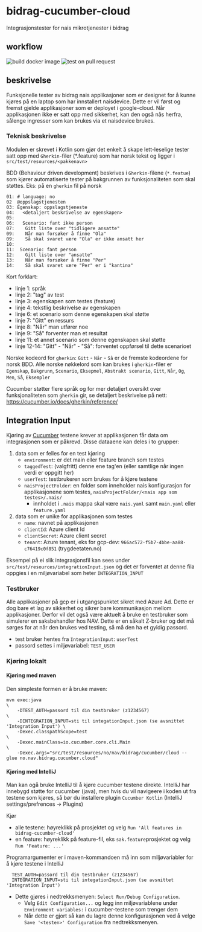 # bidrag-cucumber-cloud
Integrasjonstester for nais mikrotjenester i bidrag

## workflow
![build docker image](https://github.com/navikt/bidrag-cucumber-cloud/workflows/build%20docker%20image/badge.svg)
![test on pull request](https://github.com/navikt/bidrag-cucumber-cloud/workflows/test%20build%20on%20pull%20request/badge.svg)

## beskrivelse

Funksjonelle tester av bidrag nais applikasjoner som er designet for å kunne kjøres på en laptop som har innstallert naisdevice. Dette er vil først
og fremst gjelde applikasjoner som er deployet i google-cloud. Når applikasjonen ikke er satt opp med sikkerhet, kan den også nås herfra, sålenge
ingresser som kan brukes via et naisdevice brukes.

### Teknisk beskrivelse

Modulen er skrevet i Kotlin som gjør det enkelt å skape lett-leselige tester satt opp med `Gherkin`-filer (*.feature) som har norsk tekst og ligger i
`src/test/resources/<pakkenavn>`

BDD (Behaviour driven development) beskrives i `Gherkin`-filene (`*.featue`) som kjører automatiserte tester på bakgrunnen av funksjonaliteten som
skal støttes. Eks: på en `gherkin` fil på norsk 

```
01: # language: no
02  @oppslagstjenesten
03: Egenskap: oppslagstjeneste
04:   <detaljert beskrivelse av egenskapen>
05: 
06:   Scenario: fant ikke person
07:    Gitt liste over "tidligere ansatte"
09:    Når man forsøker å finne "Ola"
09:    Så skal svaret være "Ola" er ikke ansatt her
10:
11:  Scenario: fant person
12:    Gitt liste over "ansatte"
13:    Når man forsøker å finne "Per"
14:    Så skal svaret være "Per" er i "kantina"
```

Kort forklart:
- linje 1: språk
- linje 2: "tag" av test
- linje 3: egenskapen som testes (feature)
- linje 4: tekstlig beskrivelse av egenskapen
- linje 6: et scenario som denne egenskapen skal støtte
- linje 7: "Gitt" en ressurs
- linje 8: "Når" man utfører noe
- linje 9: "Så" forventer man et resultat
- linje 11: et annet scenario som denne egenskapen skal støtte
- linje 12-14: "Gitt" - "Når" - "Så": forventet oppførsel til dette scenarioet

Norske kodeord for `gherkin`: `Gitt` - `Når` - `Så` er de fremste kodeordene for norsk BDD.
Alle norske nøkkelord som kan brukes i `gherkin`-filer er `Egenskap`, `Bakgrunn`, `Scenario`, `Eksepmel`, `Abstrakt scenario`, `Gitt`, `Når`, `Og`,
`Men`, `Så`, `Eksempler`

Cucumber støtter flere språk og for mer detaljert oversikt over funksjonaliteten som `gherkin` gir, se detaljert beskrivelse på nett: 
<https://cucumber.io/docs/gherkin/reference/>

## Integration Input

Kjøring av [Cucumber](https://cucumber.io) testene krever at applikasjonen får data om integrasjonen som er påkrevd. Disse dataaene kan deles i to
grupper:
1) data som er felles for en test kjøring
   * `environment`: er det main eller feature branch som testes
   * `taggedTest`: (valgfritt) denne ene tag'en (eller samtlige når ingen verdi er oppgitt her)
   * `userTest`: testbrukeren som brukes for å kjøre testene
   * `naisProjectFolder`: en folder som inneholder nais konfigurasjon for applikasjonene som testes, `naisProjectFolder/<nais app som testes>/.nais/`
      * innholdet i `.nais` mappa skal være `nais.yaml` samt `main.yaml` eller `feature.yaml` 
2) data som er unike for applikasjonen som testes
   * `name`: navnet på applikasjonen
   * `clientId`: Azure client Id
   * `clientSecret`: Azure client secret
   * `tenant`: Azure tenant, eks for gcp-dev: `966ac572-f5b7-4bbe-aa88-c76419c0f851` (trygdeetaten.no)

Eksempel på ei slik integrasjonsfil kan sees under `src/test/resources/integrationInput.json` og det er forventet at denne fila oppgies i en 
miljøvariabel som heter `INTEGRATION_INPUT`

### Testbruker

Alle applikasjoner på gcp er i utgangspunktet sikret med Azure Ad. Dette er dog bare et lag av sikkerhet og sikrer bare kommunikasjon mellom
applikasjoner. Derfor vil det også være aktuelt å bruke en testbruker som simulerer en saksbehandler hos NAV. Dette er en såkalt Z-bruker og det må
sørges for at når den brukes ved testing, så må den ha et gyldig passord.
* test bruker hentes fra `IntegrationInput`: `userTest`
* passord settes i miljøvariabel: `TEST_USER`

### Kjøring lokalt

#### Kjøring med maven

Den simpleste formen er å bruke maven:
```
mvn exec:java                                                                           \
    -DTEST_AUTH=passord til din testbruker (z1234567)                                   \
    -DINTEGRATION_INPUT=sti til integationInput.json (se avsnittet 'Integration Input') \
    -Dexec.classpathScope=test                                                          \
    -Dexec.mainClass=io.cucumber.core.cli.Main                                          \
    -Dexec.args="src/test/resources/no/nav/bidrag/cucumber/cloud --glue no.nav.bidrag.cucumber.cloud"
```
#### Kjøring med IntelliJ

Man kan ogå bruke IntelliJ til å kjøre cucumber testene direkte. IntelliJ har innebygd støtte for cucumber (java), men hvis du vil navigeere i koden
ut fra testene som kjøres, så bør du installere plugin `Cucumber Kotlin` (IntelliJ settings/prefrences -> Plugins)

Kjør
* alle testene: høyreklikk på prosjektet og velg `Run 'All features in bidrag-cucumber-cloud'`
* en feature: høyreklikk på feature-fil, eks `sak.feature`prosjektet og velg `Run 'Feature: ...'`

Programargumenter er i maven-kommandoen må inn som miljøvariabler for å kjøre testene i IntelliJ
```
  TEST_AUTH=passord til din testbruker (z1234567)
  INTEGRATION_INPUT=sti til integationInput.json (se avsnittet 'Integration Input')
```
* Dette gjøres i nedtrekksmenyen: `Select Run/Debug Configuration`.
  * Velg `Edit Configuration...` og legg inn miljøvariablene under `Environment variables:` i cucumber-testene som trenger dem
  * Når dette er gjort så kan du lagre denne konfigurasjonen ved å velge `Save '<testen>' Configuration` fra nedtrekksmenyen.

